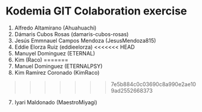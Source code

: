 # Kodemia GIT Colaboration exercise

1. Alfredo Altamirano (Ahuahuachi)
2. Dámaris Cubos Rosas (damaris-cubos-rosas)
3. Jesús Emmnauel Campos Mendoza (JesusMendoza815)
4. Eddie Elorza Ruiz (eddieelorza)
<<<<<<< HEAD
5. Manuyel Dominguez (ETERNAL)
6. Kim (Raco)
=======
5. Manuel Dominguez (ETERNALPSY)
6. Kim Ramírez Coronado (KimRaco)
>>>>>>> 7e5b884c0c03690c8a990e2ae109ad2552668373
7. Iyari Maldonado (MaestroMiyagi)
